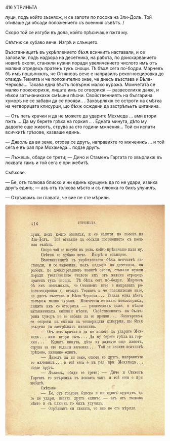 ﻿416	УТРИНЬТА

луци, подъ който зъзняхж, и се запоти по посока на Зли-Долъ. Той отиваше да обсади положението съ военния съвѣтъ. /

Скоро той се изгуби въ дола, който прѣсичаше пжтя му.

Свѣтнж се хубаво вече. Изгрѣ и слънцето.

Възстанницитѣ въ укрѣплението бѣхѫ всичкитѣ наставали, и се заловили, подъ надзора на десетника, на работа, по доискарванието новитѣ окопи, станжли нужни поради увеличението числото имъ отъ малкия отредецъ пратенъ тукъ снощи. Тѣ бѣхѫ сега по́-бодри. Марчевъ бѣ имъ пошъпнжлъ, че Огняновъ вече е направилъ рекогносцировка до отвждъ Текията и че положително знае, че днесъ възстава и Бѣла-Черкова... Такава една вѣстъ повърнж малко куража. Момчетата се малко поококорихж, лицата имъ се отворихж — развеселихж даже, и нѣкои затънаникахж смѣшни пѣсни. Свойственниятъ на българина хуморъ ие се забави да се прояви.. . Захвърляхж се остроти на смѣтка на четворицата клисурци, що бѣхж осждени да застрѣлььтъ циганина.

— Отъ петь крачки и да не можете да ударите Мехмеда ... ами втори пжть ... Да му берете грѣха на горкия .. . Едната минута, дѣто му дадохте още животъ, струва за сто години мжчения... Той си испати всичкитѣ грѣхове, казваше единъ.

— Дяволъ да ви земе, отзова се другъ, направихте го мжченикъ ... и той сега е въ рая при Мохамеда... подзе другъ.

— Лъжешъ, обади се трети; — Дичо и Стаменъ Гаргата го хвърлихж въ локвата тамъ и той сега е при жебитѣ.

Смѣхове.

— Бе, отъ толкова блиско и ни единъ крушумъ да го не удари, извика другъ единъ; — азъ отъ толкова мѣсто и съ плюнка го бихъ улучилъ.

— Отрѣзвамъ си главата, че вие пе сте мѣрили.

![original](images/463.jpg)

